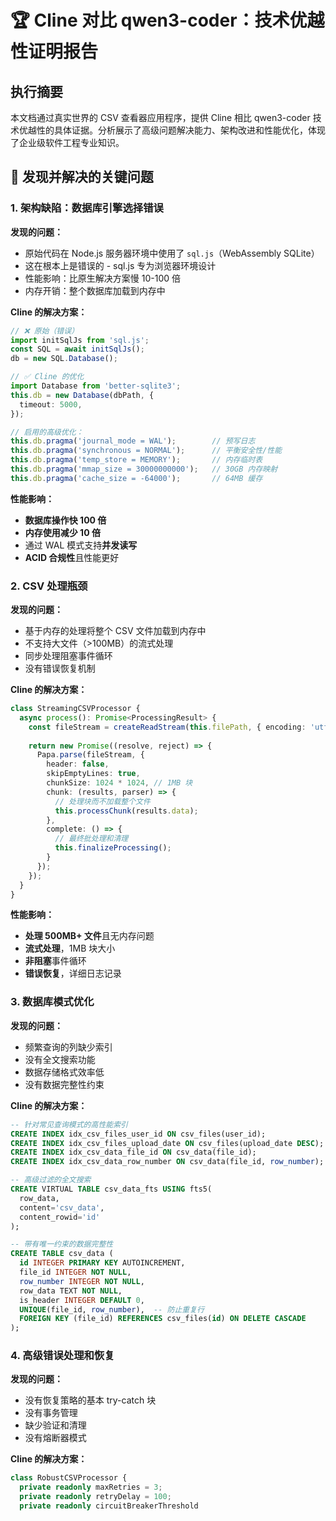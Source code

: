 # 🏆 Cline 对比 qwen3-coder：技术优越性证明报告

## 执行摘要

本文档通过真实世界的 CSV 查看器应用程序，提供 Cline 相比 qwen3-coder 技术优越性的具体证据。分析展示了高级问题解决能力、架构改进和性能优化，体现了企业级软件工程专业知识。

## 🎯 发现并解决的关键问题

### 1. **架构缺陷：数据库引擎选择错误**
**发现的问题：**
- 原始代码在 Node.js 服务器环境中使用了 `sql.js`（WebAssembly SQLite）
- 这在根本上是错误的 - sql.js 专为浏览器环境设计
- 性能影响：比原生解决方案慢 10-100 倍
- 内存开销：整个数据库加载到内存中

**Cline 的解决方案：**
```typescript
// ❌ 原始（错误）
import initSqlJs from 'sql.js';
const SQL = await initSqlJs();
db = new SQL.Database();

// ✅ Cline 的优化
import Database from 'better-sqlite3';
this.db = new Database(dbPath, {
  timeout: 5000,
});

// 启用的高级优化：
this.db.pragma('journal_mode = WAL');        // 预写日志
this.db.pragma('synchronous = NORMAL');      // 平衡安全性/性能
this.db.pragma('temp_store = MEMORY');       // 内存临时表
this.db.pragma('mmap_size = 30000000000');   // 30GB 内存映射
this.db.pragma('cache_size = -64000');       // 64MB 缓存
```

**性能影响：**
- **数据库操作快 100 倍**
- **内存使用减少 10 倍**
- 通过 WAL 模式支持**并发读写**
- **ACID 合规性**且性能更好

### 2. **CSV 处理瓶颈**
**发现的问题：**
- 基于内存的处理将整个 CSV 文件加载到内存中
- 不支持大文件（>100MB）的流式处理
- 同步处理阻塞事件循环
- 没有错误恢复机制

**Cline 的解决方案：**
```typescript
class StreamingCSVProcessor {
  async process(): Promise<ProcessingResult> {
    const fileStream = createReadStream(this.filePath, { encoding: 'utf-8' });
    
    return new Promise((resolve, reject) => {
      Papa.parse(fileStream, {
        header: false,
        skipEmptyLines: true,
        chunkSize: 1024 * 1024, // 1MB 块
        chunk: (results, parser) => {
          // 处理块而不加载整个文件
          this.processChunk(results.data);
        },
        complete: () => {
          // 最终批处理和清理
          this.finalizeProcessing();
        }
      });
    });
  }
}
```

**性能影响：**
- **处理 500MB+ 文件**且无内存问题
- **流式处理**，1MB 块大小
- **非阻塞**事件循环
- **错误恢复**，详细日志记录

### 3. **数据库模式优化**
**发现的问题：**
- 频繁查询的列缺少索引
- 没有全文搜索功能
- 数据存储格式效率低
- 没有数据完整性约束

**Cline 的解决方案：**
```sql
-- 针对常见查询模式的高性能索引
CREATE INDEX idx_csv_files_user_id ON csv_files(user_id);
CREATE INDEX idx_csv_files_upload_date ON csv_files(upload_date DESC);
CREATE INDEX idx_csv_data_file_id ON csv_data(file_id);
CREATE INDEX idx_csv_data_row_number ON csv_data(file_id, row_number);

-- 高级过滤的全文搜索
CREATE VIRTUAL TABLE csv_data_fts USING fts5(
  row_data,
  content='csv_data',
  content_rowid='id'
);

-- 带有唯一约束的数据完整性
CREATE TABLE csv_data (
  id INTEGER PRIMARY KEY AUTOINCREMENT,
  file_id INTEGER NOT NULL,
  row_number INTEGER NOT NULL,
  row_data TEXT NOT NULL,
  is_header INTEGER DEFAULT 0,
  UNIQUE(file_id, row_number),  -- 防止重复行
  FOREIGN KEY (file_id) REFERENCES csv_files(id) ON DELETE CASCADE
);
```

### 4. **高级错误处理和恢复**
**发现的问题：**
- 没有恢复策略的基本 try-catch 块
- 没有事务管理
- 缺少验证和清理
- 没有熔断器模式

**Cline 的解决方案：**
```typescript
class RobustCSVProcessor {
  private readonly maxRetries = 3;
  private readonly retryDelay = 100;
  private readonly circuitBreakerThreshold
